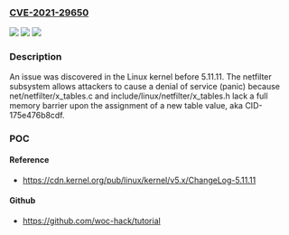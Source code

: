### [CVE-2021-29650](https://cve.mitre.org/cgi-bin/cvename.cgi?name=CVE-2021-29650)
![](https://img.shields.io/static/v1?label=Product&message=n%2Fa&color=blue)
![](https://img.shields.io/static/v1?label=Version&message=n%2Fa&color=blue)
![](https://img.shields.io/static/v1?label=Vulnerability&message=n%2Fa&color=brighgreen)

### Description

An issue was discovered in the Linux kernel before 5.11.11. The netfilter subsystem allows attackers to cause a denial of service (panic) because net/netfilter/x_tables.c and include/linux/netfilter/x_tables.h lack a full memory barrier upon the assignment of a new table value, aka CID-175e476b8cdf.

### POC

#### Reference
- https://cdn.kernel.org/pub/linux/kernel/v5.x/ChangeLog-5.11.11

#### Github
- https://github.com/woc-hack/tutorial

